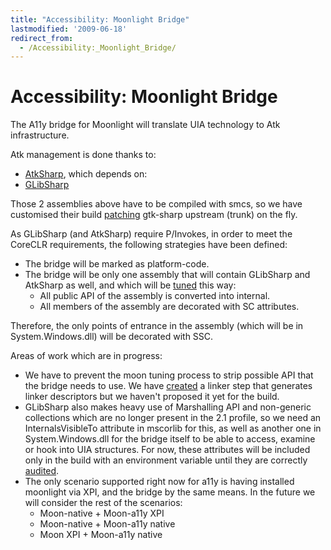 ```yaml
---
title: "Accessibility: Moonlight Bridge"
lastmodified: '2009-06-18'
redirect_from:
  - /Accessibility:_Moonlight_Bridge/
---
```


Accessibility: Moonlight Bridge
===============================

The A11y bridge for Moonlight will translate UIA technology to Atk infrastructure.

Atk management is done thanks to:

-   [AtkSharp](http://anonsvn.mono-project.com/viewvc/trunk/gtk-sharp/atk/), which depends on:
-   [GLibSharp](http://anonsvn.mono-project.com/viewvc/trunk/gtk-sharp/glib/)

Those 2 assemblies above have to be compiled with smcs, so we have customised their build [patching](http://anonsvn.mono-project.com/viewvc/trunk/uia2atk/MoonAtkBridge/patches/) gtk-sharp upstream (trunk) on the fly.

As GLibSharp (and AtkSharp) require P/Invokes, in order to meet the CoreCLR requirements, the following strategies have been defined:

-   The bridge will be marked as platform-code.
-   The bridge will be only one assembly that will contain GLibSharp and AtkSharp as well, and which will be [tuned](http://anonsvn.mono-project.com/viewvc/trunk/mcs/tools/tuner/) this way:
    -   All public API of the assembly is converted into internal.
    -   All members of the assembly are decorated with SC attributes.

Therefore, the only points of entrance in the assembly (which will be in System.Windows.dll) will be decorated with SSC.

Areas of work which are in progress:

-   We have to prevent the moon tuning process to strip possible API that the bridge needs to use. We have [created](http://anonsvn.mono-project.com/viewvc/trunk/mcs/tools/tuner/Mono.Tuner/MoonlightA11yDescriptorGenerator.cs?view=markup) a linker step that generates linker descriptors but we haven't proposed it yet for the build.
-   GLibSharp also makes heavy use of Marshalling API and non-generic collections which are no longer present in the 2.1 profile, so we need an InternalsVisibleTo attribute in mscorlib for this, as well as another one in System.Windows.dll for the bridge itself to be able to access, examine or hook into UIA structures. For now, these attributes will be included only in the build with an environment variable until they are correctly [audited](/archived/moonlight_securitystatus/#assembly-loading).
-   The only scenario supported right now for a11y is having installed moonlight via XPI, and the bridge by the same means. In the future we will consider the rest of the scenarios:
    -   Moon-native + Moon-a11y XPI
    -   Moon-native + Moon-a11y native
    -   Moon XPI + Moon-a11y native


